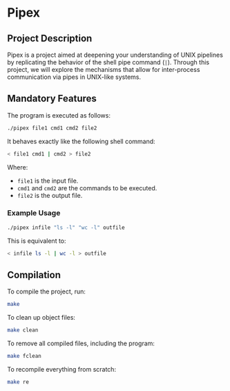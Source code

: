 # Pipex

## Project Description

Pipex is a project aimed at deepening your understanding of UNIX pipelines by replicating the behavior of the shell pipe command (`|`). Through this project, we will explore the mechanisms that allow for inter-process communication via pipes in UNIX-like systems.

## Mandatory Features

The program is executed as follows:

```bash
./pipex file1 cmd1 cmd2 file2
```

It behaves exactly like the following shell command:

```bash
< file1 cmd1 | cmd2 > file2
```

Where:

- `file1` is the input file.
- `cmd1` and `cmd2` are the commands to be executed.
- `file2` is the output file.

### Example Usage

```bash
./pipex infile "ls -l" "wc -l" outfile
```

This is equivalent to:

```bash
< infile ls -l | wc -l > outfile
```

## Compilation

To compile the project, run:

```bash
make
```

To clean up object files:

```bash
make clean
```

To remove all compiled files, including the program:

```bash
make fclean
```

To recompile everything from scratch:

```bash
make re
```
